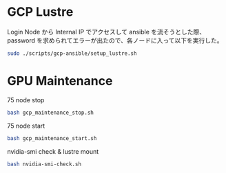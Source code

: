# GCP Lustre

Login Node から Internal IP でアクセスして ansible を流そうとした際、password を求められてエラーが出たので、各ノードに入って以下を実行した。

```bash
sudo ./scripts/gcp-ansible/setup_lustre.sh
```

# GPU Maintenance

75 node stop

```bash
bash gcp_maintenance_stop.sh
```

75 node start

```bash
bash gcp_maintenance_start.sh
```

nvidia-smi check & lustre mount

```bash
bash nvidia-smi-check.sh
```
